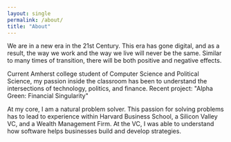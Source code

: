 ```yaml
---
layout: single
permalink: /about/
title: "About"
---
```


We are in a new era in the 21st Century. This era has gone digital, and as a result, the way we work and the way we live will never be the same. Similar to many times of transition, there will be both positive and negative effects. 

Current Amherst college student of Computer Science and Political Science, my passion inside the classroom has been to understand the intersections of technology, politics, and finance. Recent project: "Alpha Green: Financial Singularity"

At my core, I am a natural problem solver. This passion for solving problems has to lead to experience within Harvard Business School, a Silicon Valley VC, and a Wealth Management Firm. At the VC, I was able to understand how software helps businesses build and develop strategies. 

